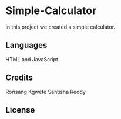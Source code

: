 # Simple-Calculator

In this project we created a simple calculator.

## Languages

HTML and JavaScript

## Credits

Rorisang Kgwete
Santisha Reddy

## License
